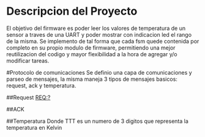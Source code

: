 # Descripcion del Proyecto
El objetivo del firmware es poder leer los valores de temperatura de un sensor a traves de una UART y poder mostrar con indicacion led el rango de la misma.
Se implemento de tal forma que cada fsm quede contenida por completo en su propio modulo de firmware, permitiendo una mejor reutilizacion del codigo y mayor flexibilidad a la hora de agregar y/o modificar tareas.

#Protocolo de comunicaciones
Se definio una capa de comunicaciones y parseo de mensajes, la misma maneja 3 tipos de mensajes basicos: request, ack y temperatura.

##Request
<REQ:?>

##ACK
<ACK>

##Temperatura
<TTT> Donde TTT es un numero de 3 digitos que representa la temperatura en Kelvin
